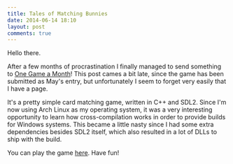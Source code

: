 ```yaml
---
title: Tales of Matching Bunnies
date: 2014-06-14 18:10
layout: post
comments: true
---
```

Hello there.

After a few months of procrastination I finally managed to send something to [One Game a Month](http://www.onegameamonth.com/)!
This post cames a bit late, since the game has been submitted as May's entry, but unfortunately I seem to forget
very easily that I have a page.

It's a pretty simple card matching game, written in C++ and SDL2. Since I'm now using Arch Linux as my operating system,
it was a very interesting opportunity to learn how cross-compilation works in order to provide builds for Windows
systems. This became a little nasty since I had some extra dependencies besides SDL2 itself, which also resulted
in a lot of DLLs to ship with the build.

You can play the game [here](/files/TalesOfMatchingBunnies.zip). Have fun!

